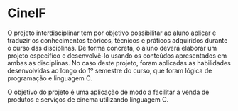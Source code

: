 # CineIF
O projeto interdisciplinar tem por objetivo possibilitar ao aluno aplicar e traduzir os conhecimentos teóricos, técnicos e práticos adquiridos durante o curso das disciplinas. De forma concreta, o aluno deverá elaborar um projeto específico e desenvolvê-lo usando os conteúdos apresentados em ambas as disciplinas. No caso deste projeto, foram aplicadas as habilidades desenvolvidas ao longo do 1º semestre do curso, que foram lógica de programação e linguagem C. 

O objetivo do projeto é uma aplicação de modo a facilitar a venda de produtos e serviços de cinema utilizando linguagem C.
